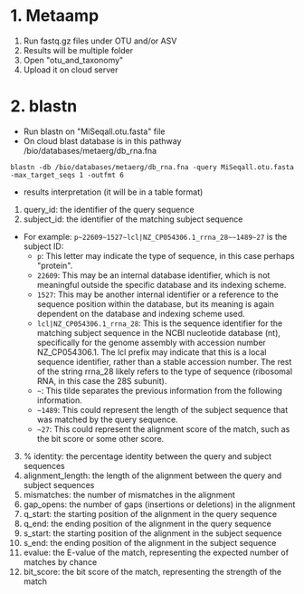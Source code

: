 # 1. Metaamp
1. Run fastq.gz files under OTU and/or ASV
2. Results will be multiple folder
3. Open "otu_and_taxonomy"
4. Upload it on cloud server

# 2. blastn 
- Run blastn on "MiSeqall.otu.fasta" file
- On cloud blast database is in this pathway /bio/databases/metaerg/db_rna.fna
```
blastn -db /bio/databases/metaerg/db_rna.fna -query MiSeqall.otu.fasta -max_target_seqs 1 -outfmt 6 
```
- results interpretation (it will be in a table format)
1. query_id: the identifier of the query sequence
2. subject_id: the identifier of the matching subject sequence
- For example: `p~22609~1527~lcl|NZ_CP054306.1_rrna_28~~1489~27` is the subject ID:
    * `p`: This letter may indicate the type of sequence, in this case perhaps "protein".
    *	`22609`: This may be an internal database identifier, which is not meaningful outside the specific database and its indexing scheme.
    *	`1527`: This may be another internal identifier or a reference to the sequence position within the database, but its meaning is again dependent on the database and indexing scheme used.
    *	`lcl|NZ_CP054306.1_rrna_28`: This is the sequence identifier for the matching subject sequence in the NCBI nucleotide database (nt), specifically for the genome assembly with accession number NZ_CP054306.1. The lcl prefix may indicate that this is a local sequence identifier, rather than a stable accession number. The rest of the string rrna_28 likely refers to the type of sequence (ribosomal RNA, in this case the 28S subunit).
    *	`~`: This tilde separates the previous information from the following information.
    *	`~1489`: This could represent the length of the subject sequence that was matched by the query sequence.
    *	`~27`: This could represent the alignment score of the match, such as the bit score or some other score.
3. % identity: the percentage identity between the query and subject sequences 
4. alignment_length: the length of the alignment between the query and subject sequences
5. mismatches: the number of mismatches in the alignment
6. gap_opens: the number of gaps (insertions or deletions) in the alignment
7. q_start: the starting position of the alignment in the query sequence
8. q_end: the ending position of the alignment in the query sequence
9. s_start: the starting position of the alignment in the subject sequence
10. s_end: the ending position of the alignment in the subject sequence
11. evalue: the E-value of the match, representing the expected number of matches by chance
12. bit_score: the bit score of the match, representing the strength of the match
